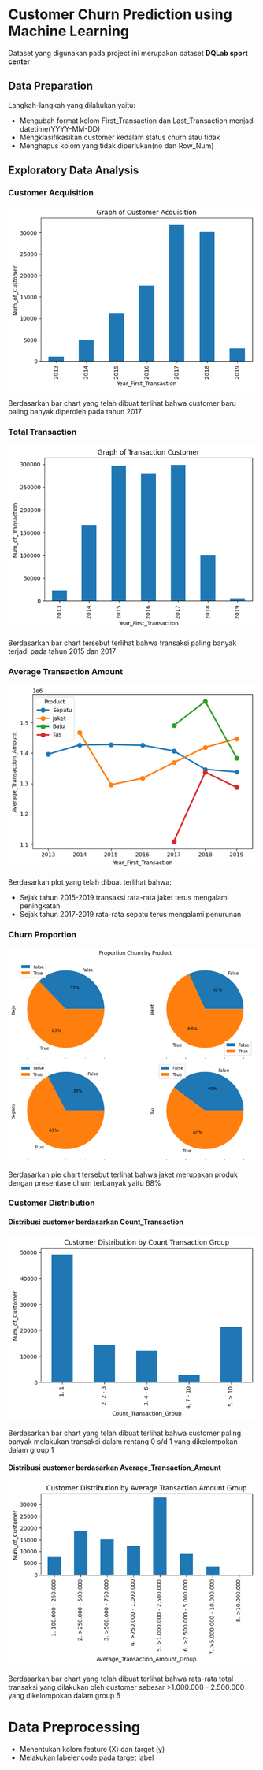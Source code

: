 # Customer Churn Prediction using Machine Learning

Dataset yang digunakan pada project ini merupakan dataset **DQLab sport center**

## Data Preparation
Langkah-langkah yang dilakukan yaitu:
* Mengubah format kolom First_Transaction dan Last_Transaction menjadi datetime(YYYY-MM-DD)
* Mengklasifikasikan customer kedalam status churn atau tidak
* Menghapus kolom yang tidak diperlukan(no dan Row_Num)

## Exploratory Data Analysis
### Customer Acquisition
![alt text](image.png)

Berdasarkan bar chart yang telah dibuat terlihat bahwa customer baru paling banyak diperoleh pada tahun 2017

### Total Transaction
![alt text](image-1.png)

Berdasarkan bar chart tersebut terlihat bahwa transaksi paling banyak terjadi pada tahun 2015 dan 2017

### Average Transaction Amount
![alt text](image-4.png)

Berdasarkan plot yang telah dibuat terlihat bahwa:
* Sejak tahun 2015-2019 transaksi rata-rata jaket terus mengalami peningkatan
* Sejak tahun 2017-2019 rata-rata sepatu terus mengalami penurunan

### Churn Proportion
![alt text](image-5.png)

Berdasarkan pie chart tersebut terlihat bahwa jaket merupakan produk dengan presentase churn terbanyak yaitu 68%

### Customer Distribution
#### Distribusi customer berdasarkan Count_Transaction
![alt text](image-6.png)

Berdasarkan bar chart yang telah dibuat terlihat bahwa customer paling banyak melakukan transaksi dalam rentang 0 s/d 1 yang dikelompokan dalam group 1

#### Distribusi customer berdasarkan Average_Transaction_Amount
![alt text](image-7.png)

Berdasarkan bar chart yang telah dibuat terlihat bahwa rata-rata total transaksi yang dilakukan oleh customer sebesar >1.000.000 - 2.500.000 yang dikelompokan dalam group 5

# Data Preprocessing
* Menentukan kolom feature (X) dan target (y)
* Melakukan labelencode pada target label




